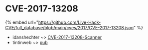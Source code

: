 # CVE-2017-13208
{% embed url="https://github.com/Live-Hack-CVE/full_database/blob/main/cves/2017/CVE-2017-13208.json" %}

* idanshechter ~> [CVE-2017-13208-Scanner](https://www.alice-snow.ru/2017/database/cve-2017-13208/cve-2017-13208-scanner-idanshechter)
* tintinweb ~> [pub](https://www.alice-snow.ru/2017/database/cve-2017-13208/pub-tintinweb)